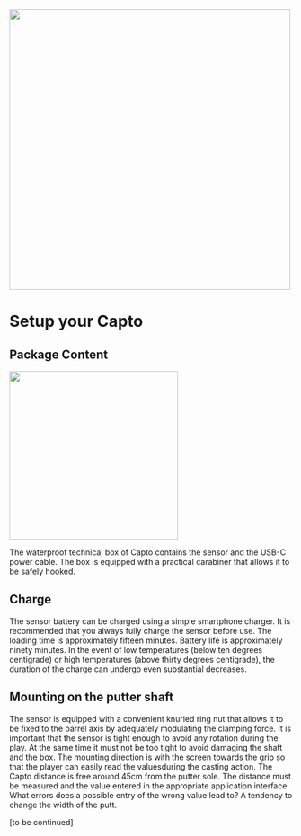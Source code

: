 ﻿<img src="/img/full.11.jpg" width="500" />


# Setup your Capto

## Package Content

<img src="/img/box_content.png" width="300" />

The waterproof technical box of Capto contains the sensor and the USB-C power cable. 
The box is equipped with a practical carabiner that allows it to be safely hooked.

## Charge
The sensor battery can be charged using a simple smartphone charger.
It is recommended that you always fully charge the sensor before use. The loading time is approximately fifteen minutes. Battery life is approximately ninety minutes. 
In the event of low temperatures (below ten degrees centigrade) or high temperatures (above thirty degrees centigrade), the duration of the charge can undergo even substantial decreases.

## Mounting on the putter shaft

The sensor is equipped with a convenient knurled ring nut that allows it to be fixed to the barrel axis by adequately modulating the clamping force. 
It is important that the sensor is tight enough to avoid any rotation during the play. 
At the same time it must not be too tight to avoid damaging the shaft and the box.
The mounting direction is with the screen towards the grip so that the player can easily read the values ​​during the casting action.
The Capto distance is free around 45cm from the putter sole. 
The distance must be measured and the value entered in the appropriate application interface.
What errors does a possible entry of the wrong value lead to? A tendency to change the width of the putt.

[to be continued]